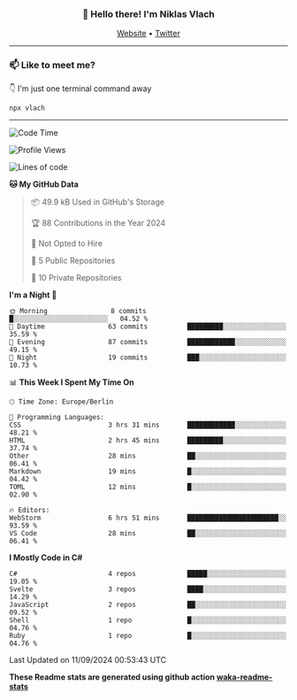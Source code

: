 <h3 align="center">👋 Hello there! I'm Niklas Vlach</h3>
<p align="center">
  <a href="https://niklas-vlach.com">Website</a> •
  <a href="https://twitter.com/NiklasVlach">Twitter</a>
</p>

---

### 📫 Like to meet me?

👇 I'm just one terminal command away

```bash
npx vlach
```

---
<!--START_SECTION:waka-->
![Code Time](http://img.shields.io/badge/Code%20Time-810%20hrs%2024%20mins-blue)

![Profile Views](http://img.shields.io/badge/Profile%20Views-0-blue)

![Lines of code](https://img.shields.io/badge/From%20Hello%20World%20I%27ve%20Written-124.3%20thousand%20lines%20of%20code-blue)

**🐱 My GitHub Data** 

> 📦 49.9 kB Used in GitHub's Storage 
 > 
> 🏆 88 Contributions in the Year 2024
 > 
> 🚫 Not Opted to Hire
 > 
> 📜 5 Public Repositories 
 > 
> 🔑 10 Private Repositories 
 > 
**I'm a Night 🦉** 

```text
🌞 Morning                8 commits           █░░░░░░░░░░░░░░░░░░░░░░░░   04.52 % 
🌆 Daytime                63 commits          █████████░░░░░░░░░░░░░░░░   35.59 % 
🌃 Evening                87 commits          ████████████░░░░░░░░░░░░░   49.15 % 
🌙 Night                  19 commits          ███░░░░░░░░░░░░░░░░░░░░░░   10.73 % 
```


📊 **This Week I Spent My Time On** 

```text
🕑︎ Time Zone: Europe/Berlin

💬 Programming Languages: 
CSS                      3 hrs 31 mins       ████████████░░░░░░░░░░░░░   48.21 % 
HTML                     2 hrs 45 mins       █████████░░░░░░░░░░░░░░░░   37.74 % 
Other                    28 mins             ██░░░░░░░░░░░░░░░░░░░░░░░   06.41 % 
Markdown                 19 mins             █░░░░░░░░░░░░░░░░░░░░░░░░   04.42 % 
TOML                     12 mins             █░░░░░░░░░░░░░░░░░░░░░░░░   02.90 % 

🔥 Editors: 
WebStorm                 6 hrs 51 mins       ███████████████████████░░   93.59 % 
VS Code                  28 mins             ██░░░░░░░░░░░░░░░░░░░░░░░   06.41 % 
```

**I Mostly Code in C#** 

```text
C#                       4 repos             █████░░░░░░░░░░░░░░░░░░░░   19.05 % 
Svelte                   3 repos             ████░░░░░░░░░░░░░░░░░░░░░   14.29 % 
JavaScript               2 repos             ██░░░░░░░░░░░░░░░░░░░░░░░   09.52 % 
Shell                    1 repo              █░░░░░░░░░░░░░░░░░░░░░░░░   04.76 % 
Ruby                     1 repo              █░░░░░░░░░░░░░░░░░░░░░░░░   04.76 % 
```




 Last Updated on 11/09/2024 00:53:43 UTC
<!--END_SECTION:waka-->

**These Readme stats are generated using github action [waka-readme-stats](https://github.com/anmol098/waka-readme-stats)**
